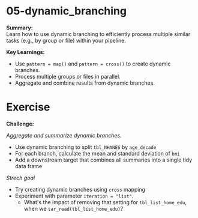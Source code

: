 # 05-dynamic_branching

**Summary:**  
Learn how to use dynamic branching to efficiently process multiple similar tasks (e.g., by group or file) within your pipeline.

**Key Learnings:**
- Use `pattern = map()` and `pattern = cross()` to create dynamic branches.
- Process multiple groups or files in parallel.
- Aggregate and combine results from dynamic branches.

# Exercise

**Challenge:**  

*Aggregate and summarize dynamic branches.*

- Use dynamic branching to split `tbl_NHANES` by `age_decade`
- For each branch, calculate the mean and standard deviation of `bmi`
- Add a downstream target that combines all summaries into a single tidy data frame

_Strech goal_

- Try creating dynamic branches using `cross` mapping
- Experiment with parameter `iteration = "list"`.
    - What's the impact of removing that setting for `tbl_list_home_edu`, when we `tar_read(tbl_list_home_edu)`?
